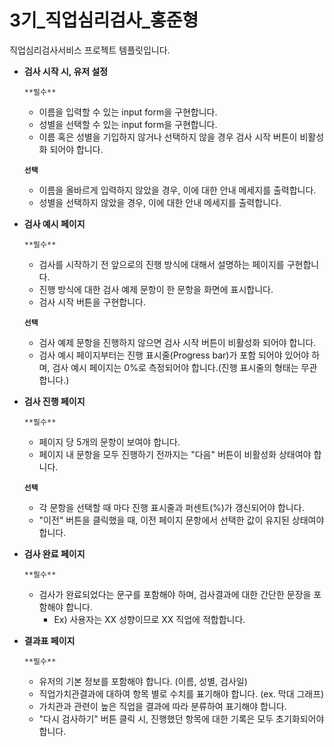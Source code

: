 # 3기_직업심리검사_홍준형

직업심리검사서비스 프로젝트 템플릿입니다.


- **검사 시작 시, 유저 설정**
    
    `**필수**`
    
    - 이름을 입력할 수 있는 input form을 구현합니다.
    - 성별을 선택할 수 있는 input form을 구현합니다.
    - 이름 혹은 성별을 기입하지 않거나 선택하지 않을 경우 검사 시작 버튼이 비활성화 되어야 합니다.
    
    **`선택`** 
    
    - 이름을 올바르게 입력하지 않았을 경우, 이에 대한 안내 메세지를 출력합니다.
    - 성별을 선택하지 않았을 경우, 이에 대한 안내 메세지를 출력합니다.
- **검사 예시 페이지**
    
    `**필수**`
    
    - 검사를 시작하기 전 앞으로의 진행 방식에 대해서 설명하는 페이지를 구현합니다.
    - 진행 방식에 대한 검사 예제 문항이 한 문항을 화면에 표시합니다.
    - 검사 시작 버튼을 구현합니다.
    
    **`선택`** 
    
    - 검사 예제 문항을 진행하지 않으면 검사 시작 버튼이 비활성화 되어야 합니다.
    - 검사 예시 페이지부터는 진행 표시줄(Progress bar)가 포함 되어야 있어야 하며, 검사 예시 페이지는 0%로 측정되어야 합니다.(진행 표시줄의 형태는 무관합니다.)
- **검사 진행 페이지**
    
    `**필수**`
    
    - 페이지 당 5개의 문항이 보여야 합니다.
    - 페이지 내 문항을 모두 진행하기 전까지는 "다음" 버튼이 비활성화 상태여야 합니다.
    
    **`선택`** 
    
    - 각 문항을 선택할 때 마다 진행 표시줄과 퍼센트(%)가 갱신되어야 합니다.
    - "이전" 버튼을 클릭했을 때, 이전 페이지 문항에서 선택한 값이 유지된 상태여야 합니다.
- **검사 완료 페이지**
    
    `**필수**`
    
    - 검사가 완료되었다는 문구를 포함해야 하며, 검사결과에 대한 간단한 문장을 포함해야 합니다.
        - Ex) 사용자는 XX 성향이므로 XX 직업에 적합합니다.
- **결과표 페이지**
    
    `**필수**`
    
    - 유저의 기본 정보를 포함해야 합니다. (이름, 성별, 검사일)
    - 직업가치관결과에 대하여 항목 별로 수치를 표기해야 합니다. (ex. 막대 그래프)
    - 가치관과 관련이 높은 직업을 결과에 따라 분류하여 표기해야 합니다.
    - "다시 검사하기" 버튼 클릭 시, 진행했던 항목에 대한 기록은 모두 초기화되어야 합니다.
